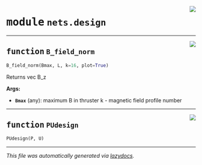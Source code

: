 <!-- markdownlint-disable -->

<a href="../nets/design.py#L0"><img align="right" style="float:right;" src="https://img.shields.io/badge/-source-cccccc?style=flat-square"></a>

# <kbd>module</kbd> `nets.design`





---

<a href="../nets/design.py#L5"><img align="right" style="float:right;" src="https://img.shields.io/badge/-source-cccccc?style=flat-square"></a>

## <kbd>function</kbd> `B_field_norm`

```python
B_field_norm(Bmax, L, k=16, plot=True)
```

Returns vec B_z 



**Args:**
 
 - <b>`Bmax`</b> (any):  maximum B in thruster k - magnetic field profile number 


---

<a href="../nets/design.py#L18"><img align="right" style="float:right;" src="https://img.shields.io/badge/-source-cccccc?style=flat-square"></a>

## <kbd>function</kbd> `PUdesign`

```python
PUdesign(P, U)
```








---

_This file was automatically generated via [lazydocs](https://github.com/ml-tooling/lazydocs)._
